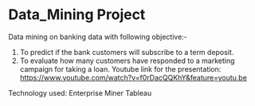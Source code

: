 # Data_Mining Project
Data mining on banking data with following objective:- 
1. To predict if the bank customers will subscribe to a term deposit. 
2. To evaluate how many customers have responded to a marketing campaign for taking a loan.
Youtube link for the presentation: https://www.youtube.com/watch?v=f0rDacQQKhY&feature=youtu.be

Technology used:
Enterprise Miner
Tableau

